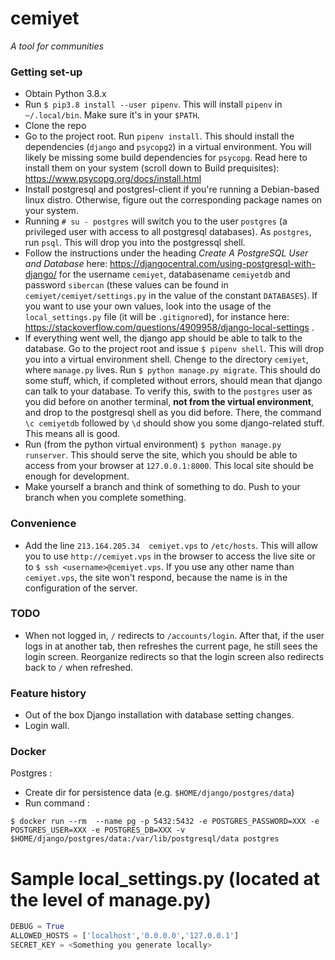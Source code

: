 # cemiyet #
_A tool for communities_

### Getting set-up ###

* Obtain Python 3.8.x
* Run `$ pip3.8 install --user pipenv`. This will install `pipenv` in
  `~/.local/bin`. Make sure it's in your `$PATH`.
* Clone the repo
* Go to the project root. Run `pipenv install`. This should install the
  dependencies (`django` and `psycopg2`) in a virtual environment. You will
  likely be missing some build dependencies for `psycopg`. Read here to install
  them on your system (scroll down to Build prequisites):
  https://www.psycopg.org/docs/install.html
* Install postgresql and postgresl-client if you're running a Debian-based linux
  distro. Otherwise, figure out the corresponding package names on your system.
* Running `# su - postgres` will switch you to the user `postgres` (a privileged
  user with access to all postgresql databases). As `postgres`, run `psql`. This
  will drop you into the postgressql shell.
* Follow the instructions under the heading _Create A PostgreSQL User and
  Database_ here: https://djangocentral.com/using-postgresql-with-django/ for
  the username `cemiyet`, databasename `cemiyetdb` and password `sibercan`
  (these values can be found in `cemiyet/cemiyet/settings.py` in the value of
  the constant `DATABASES`). If you want to use your own values, look into the
  usage of the `local_settings.py` file (it will be `.gitignore`d), for instance
  here: https://stackoverflow.com/questions/4909958/django-local-settings .
* If everything went well, the django app should be able to talk to the
  database. Go to the project root and issue `$ pipenv shell`. This will drop
  you into a virtual environment shell. Chenge to the directory `cemiyet`, where
  `manage.py` lives. Run `$ python manage.py migrate`. This should do some
  stuff, which, if completed without errors, should mean that django can talk to
  your database. To verify this, swith to the `postgres` user as you did before
  on another terminal, __not from the virtual environment__, and drop to the
  postgresql shell as you did before. There, the command `\c cemiyetdb` followed
  by `\d` should show you some django-related stuff. This means all is good.
* Run (from the python virtual environment) `$ python manage.py runserver`. This
  should serve the site, which you should be able to access from your browser at
  `127.0.0.1:8000`. This local site should be enough for development.
* Make yourself a branch and think of something to do. Push to your branch when
  you complete something.

### Convenience ###
* Add the line `213.164.205.34  cemiyet.vps` to `/etc/hosts`. This will allow
  you to use `http://cemiyet.vps` in the browser to access the live site or to
  `$ ssh <username>@cemiyet.vps`. If you use any other name than `cemiyet.vps`,
  the site won't respond, because the name is in the configuration of the
  server.

### TODO ###
* When not logged in, `/` redirects to `/accounts/login`. After that, if the
  user logs in at another tab, then refreshes the current page, he still sees
  the login screen. Reorganize redirects so that the login screen also redirects
  back to `/` when refreshed.

### Feature history ###
- Out of the box Django installation with database setting changes.
- Login wall.

### Docker ###
Postgres :
- Create dir for persistence data (e.g. `$HOME/django/postgres/data`)
- Run command :
```
$ docker run --rm  --name pg -p 5432:5432 -e POSTGRES_PASSWORD=XXX -e POSTGRES_USER=XXX -e POSTGRES_DB=XXX -v $HOME/django/postgres/data:/var/lib/postgresql/data postgres
```
# Sample local_settings.py (located at the level of manage.py) #
```python
DEBUG = True
ALLOWED_HOSTS = ['localhost','0.0.0.0','127.0.0.1']
SECRET_KEY = <Something you generate locally>
```

